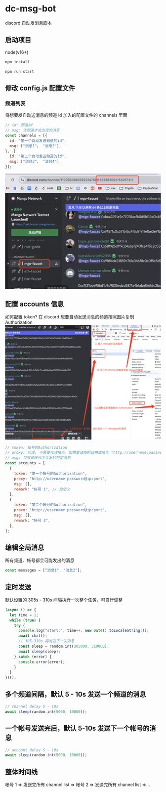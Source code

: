 # dc-msg-bot

discord 自动发消息脚本

## 启动项目

node(v16+)

```js
npm install
```

```js
npm run start
```

## 修改 config.js 配置文件

### 频道列表

将想要发自动送消息的频道 id 加入的配置文件的 channels 里面

```js
// id: 频道id
// msg: 该频道才会出现的消息
const channels = [{
  id: "第一个自动发送频道的id",
  msg: ["消息1"， "消息2"],
}， {
  id: "第二个自动发送频道的id",
  msg: ["消息3"， "消息4"],
}];

```

![alt text](image.png)

## 配置 accounts 信息

如何配置 token?
在 discord 想要自动发送消息的频道按照图片复制 Authorization
![alt text](image-1.png)

```js
// token: 帐号的Authorization
// proxy: 代理, 不需要代理填空，如需要请按照该格式填写 "http://username:password@ip:port"
// msg: 只有该帐号才会发的特定消息
const accounts = [
  {
    token: "第一个帐号的Authorization",
    proxy: "http://username:password@ip:port",
    msg: [],
    remark: "帐号 1", // 自定义
  },
  {
    token: "第二个帐号的Authorization",
    proxy: "http://username:password@ip:port",
    msg: [],
    remark: "帐号 2",
  },
];
```

## 编辑全局消息

所有频道、帐号都会可能发出的消息

```js
const messages = ["消息1", "消息2"];
```

## 定时发送

默认设置的 305s - 310s 间隔执行一次整个任务，可自行调整

```js
(async () => {
  let time = 1;
  while (true) {
    try {
      console.log("start:", time++, new Date().toLocaleString());
      await chat();
      // 305-310s 再发送下一次消息
      const sleep = random.int(305000, 310000);
      await sleep(sleep);
    } catch (error) {
      console.error(error);
    }
  }
})();
```

## 多个频道间隔，默认 5 - 10s 发送一个频道的消息

```js
// channel delay 5 - 10s
await sleep(random.int(5000, 10000));
```

## 一个帐号发送完后，默认 5-10s 发送下一个帐号的消息

```js
// account delay 5 - 10s
await sleep(random.int(5000, 10000));
```

## 整体时间线

帐号 1 => 发送完所有 channel list => 帐号 2 => 发送完所有 channel list =>...
